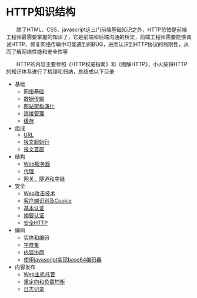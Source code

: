 # HTTP知识结构

　　除了HTML、CSS、javascript这三门前端基础知识之外，HTTP恐怕是前端工程师最需要掌握的知识了，它是前端和后端沟通的桥梁，前端工程师需要能够调试HTTP、修复网络传输中可能遇到的BUG，进而认识到HTTP协议的局限性，从而了解网络性能和安全性等

　　HTTP的内容主要参照《HTTP权威指南》和《图解HTTP》，小火柴将HTTP的知识体系进行了梳理和归纳，总结成以下目录

* 基础
    * [网络基础](base/network.md)
    * [数据传输](base/transport.md)
    * [网站架构演化](base/WebArchitecture.md)
    * [连接管理](base/connect.md)
    * [缓存](base/cache.md) 
* 组成
    * [URL](composition/URL.md)
    * [报文起始行](composition/StartingLine.md)
    * [报文首部](composition/MessageHeader.md)  
* 结构
    * [Web服务器](structure/server.md)
    * [代理](structure/proxy.md)
    * [网关、隧道和中继](structure/others.md) 
* 安全
    * [Web攻击技术](security/webAttack.md)
    * [客户端识别及Cookie](security/cookie.md)
    * [基本认证](security/baseAuth.md) 
    * [摘要认证](security/summaryAuth.md) 
    * [安全HTTP](security/https.md) 
* 编码
    * [实体和编码](coding/coding.md)
    * [字符集](coding/charset.md)
    * [内容协商](coding/contentNegotiation.md) 
    * [使用javascript实现base64编码器](coding/base64Coding.md) 
* 内容发布
    * [Web主机托管](issue/hosting.md)
    * [重定向和负载均衡](issue/redirect.md)
    * [日志记录](issue/log.md)  